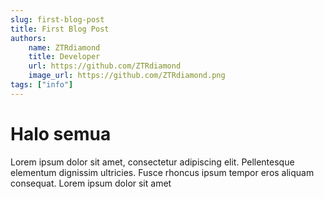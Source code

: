 ```yaml
---
slug: first-blog-post
title: First Blog Post
authors:
    name: ZTRdiamond
    title: Developer
    url: https://github.com/ZTRdiamond
    image_url: https://github.com/ZTRdiamond.png
tags: ["info"]
---
```


# Halo semua
Lorem ipsum dolor sit amet, consectetur adipiscing elit. Pellentesque elementum dignissim ultricies. Fusce rhoncus ipsum tempor eros aliquam consequat. Lorem ipsum dolor sit amet